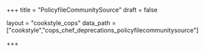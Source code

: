 +++
title = "PolicyfileCommunitySource"
draft = false

layout = "cookstyle_cops"
data_path = ["cookstyle","cops_chef_deprecations_policyfilecommunitysource"]

+++

<!-- The content of this page is automatically generated from the
cops_chef_deprecations_policyfilecommunitysource.yml file in github.com/chef/cookstyle/blob/main/docs-chef-io/data/cookstyle/. -->
